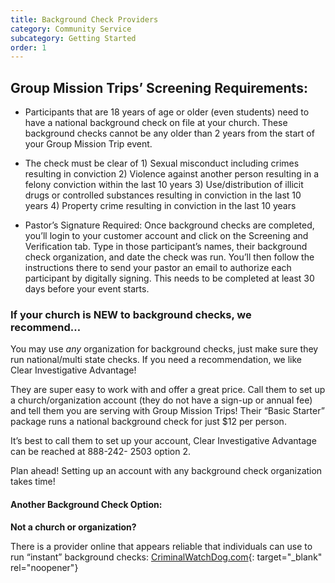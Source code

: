 ```yaml
---
title: Background Check Providers
category: Community Service
subcategory: Getting Started
order: 1
---
```


## Group Mission Trips’ Screening Requirements:&nbsp;

* Participants that are 18 years of age or older (even students) need to have a national background check on file at your church. These background checks cannot be any older than 2 years from the start of your Group Mission Trip event.

* The check must be clear of 1) Sexual misconduct including crimes resulting in conviction 2) Violence against another person resulting in a felony conviction within the last 10 years 3) Use/distribution of illicit drugs or controlled substances resulting in conviction in the last 10 years 4) Property crime resulting in conviction in the last 10 years

* Pastor’s Signature Required: Once background checks are completed, you’ll login to your customer account and click on the Screening and Verification tab. Type in those participant’s names, their background check organization, and date the check was run. You’ll then follow the instructions there to send your pastor an email to authorize each participant by digitally signing. This needs to be completed at least 30 days before your event starts.&nbsp;

### If your church is NEW to background checks, we recommend…&nbsp;

You may use *any* organization for background checks, just make sure they run national/multi state checks. If you need a recommendation, we like Clear Investigative Advantage\!&nbsp;

They are super easy to work with and offer a great price. Call them to set up a church/organization account (they do not have a sign-up or annual fee) and tell them you are serving with Group Mission Trips\! Their “Basic Starter” package runs a national background check for just $12 per person.&nbsp;

It’s best to call them to set up your account, Clear Investigative Advantage can be reached at 888-242- 2503 option 2.&nbsp;

Plan ahead\! Setting up an account with any background check organization takes time\!&nbsp;

#### Another Background Check Option:

**Not a church or organization?&nbsp;**

There is a provider online that appears reliable that individuals can use to run “instant” background checks: [CriminalWatchDog.com](CriminalWatchDog.com){: target="_blank" rel="noopener"}&nbsp;
